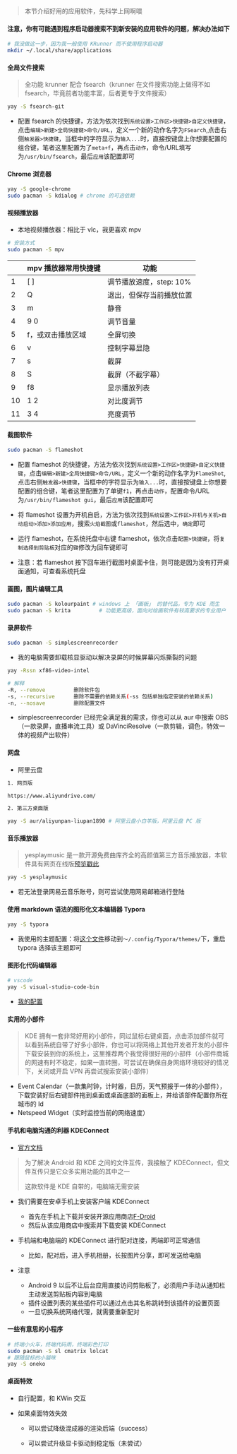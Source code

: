> 本节介绍好用的应用软件，先科学上网啊喂

<!-- more -->

#### 注意，你有可能遇到程序启动器搜索不到新安装的应用软件的问题，解决办法如下

```bash
# 我没做这一步，因为我一般使用 KRunner 而不使用程序启动器
mkdir ~/.local/share/applications
```

#### 全局文件搜索

> 全功能 krunner 配合 fsearch（krunner 在文件搜索功能上做得不如 fsearch，毕竟前者功能丰富，后者更专于文件搜索）

```bash
yay -S fsearch-git
```

- 配置 fsearch 的快捷键，方法为依次找到`系统设置>工作区>快捷键>自定义快捷键`，点击`编辑>新建>全局快捷键>命令/URL`，定义一个新的动作名字为`FSearch`,点击右侧`触发器>快捷键`，当框中的字符显示为`输入...`时，直接按键盘上你想要配置的组合键，笔者这里配置为了`meta+f`，再点击`动作`，命令/URL填写为`/usr/bin/fsearch`，最后`应用`该配置即可

#### Chrome 浏览器

```bash
yay -S google-chrome
sudo pacman -S kdialog # chrome 的可选依赖
```

#### 视频播放器

- 本地视频播放器：相比于 vlc，我更喜欢 mpv

```bash
# 安装方式
sudo pacman -S mpv
```

|      | mpv 播放器常用快捷键 | 功能                     |
| ---- | -------------------- | ------------------------ |
| 1    | [ ]                  | 调节播放速度，step: 10%  |
| 2    | Q                    | 退出，但保存当前播放位置 |
| 3    | m                    | 静音                     |
| 4    | 9 0                  | 调节音量                 |
| 5    | f，或双击播放区域    | 全屏切换                 |
| 6    | v                    | 控制字幕显隐             |
| 7    | s                    | 截屏                     |
| 8    | S                    | 截屏（不截字幕）         |
| 9    | f8                   | 显示播放列表             |
| 10   | 1 2                  | 对比度调节               |
| 11   | 3 4                  | 亮度调节                 |

#### 截图软件

```bash
sudo pacman -S flameshot
```

- 配置 flameshot 的快捷键，方法为依次找到`系统设置>工作区>快捷键>自定义快捷键`，点击`编辑>新建>全局快捷键>命令/URL`，定义一个新的动作名字为`FlameShot`,点击右侧`触发器>快捷键`，当框中的字符显示为`输入...`时，直接按键盘上你想要配置的组合键，笔者这里配置为了单键`f1`，再点击`动作`，配置命令/URL为`/usr/bin/flameshot gui`，最后`应用`该配置即可
- 将 flameshot 设置为开机自启，方法为依次找到`系统设置>工作区>开机与关机>自动启动>添加>添加应用`，搜索`火焰截图`或`flameshot`，然后选中，`确定`即可

- 运行 flameshot，在系统托盘中右键 flameshot，依次点击`配置>快捷键`，将`复制选择到剪贴板`对应的`键`修改为回车键即可
- 注意：若 flameshot 按下回车进行截图时桌面卡住，则可能是因为没有打开桌面通知，可查看系统托盘

#### 画图，图片编辑工具

```bash
sudo pacman -S kolourpaint # windows 上 「画板」 的替代品，专为 KDE 而生
sudo pacman -S krita	     # 功能更高级，面向对绘画软件有较高要求的专业用户
```

#### 录屏软件

```bash
sudo pacman -S simplescreenrecorder
```

- 我的电脑需要卸载核显驱动以解决录屏的时候屏幕闪烁撕裂的问题

```bash
yay -Rssn xf86-video-intel

# 解释
-R, --remove         删除软件包
-s, --recursive      删除不需要的依赖关系(-ss 包括单独指定安装的依赖关系)
-n, --nosave         删除配置文件
```

- simplescreenrecorder 已经完全满足我的需求，你也可以从 aur 中搜索 OBS（一款录屏，直播串流工具）或 DaVinciResolve（一款剪辑，调色，特效一体的视频产出软件）

#### 网盘

- 阿里云盘

```sh
1. 网页版

https://www.aliyundrive.com/

2. 第三方桌面版

yay -S aur/aliyunpan-liupan1890 # 阿里云盘小白羊版，阿里云盘 PC 版
```

#### 音乐播放器

> yesplaymusic 是一款开源免费曲库齐全的高颜值第三方音乐播放器，本软件具有网页在线版[预览戳此](https://music.qier222.com/)

```bash
yay -S yesplaymusic
```

- 若无法登录网易云音乐账号，则可尝试使用网易邮箱进行登陆

#### 使用 markdown 语法的图形化文本编辑器 Typora

```bash
yay -S typora
```

- 我使用的主题配置：将[这个文件](https://github.com/Brannua/dot_files/tree/master/typora_themes)移动到`～/.config/Typora/themes/`下，重启 typora 选择该主题即可

#### 图形化代码编辑器

```bash
# vscode
yay -S visual-studio-code-bin
```

- [我的配置](https://github.com/Brannua/dot_files/tree/master/vscode)

#### 实用的小部件

> KDE 拥有一套非常好用的小部件，同过鼠标右键桌面，点击添加部件就可以看到系统自带了好多小部件，你也可以将网络上其他开发者开发的小部件下载安装到你的系统上，这里推荐两个我觉得很好用的小部件（小部件商城的网速有时不稳定，如果一直转圈，可尝试在确保自身网络环境较好的情况下，关闭或开启 VPN 再尝试搜索安装小部件）

- Event Calendar（一款集时钟，计时器，日历，天气预报于一体的小部件），下载安装好后右键部件拖到桌面或桌面底部的面板上，并给该部件配置你所在城市的 Id
- Netspeed Widget（实时监控当前的网络速度）

#### 手机和电脑沟通的利器 KDEConnect

- [官方文档](https://userbase.kde.org/KDEConnect/zh-hans#.E5.AE.89.E8.A3.85)

> 为了解决 Android 和 KDE 之间的文件互传，我接触了 KDEConnect，但文件互传只是它众多实用功能的其中之一
>
> 这款软件是 KDE 自带的，电脑端无需安装

- 我们需要在安卓手机上安装客户端 KDEConnect
  - 首先在手机上下载并安装开源应用商店[F-Droid](https://f-droid.org/)
  - 然后从该应用商店中搜索并下载安装 KDEConnect

- 手机端和电脑端的 KDEConnect 进行配对连接，两端即可正常通信
  - 比如，配对后，进入手机相册，长按图片分享，即可发送给电脑
- 注意
  - Android 9 以后不让后台应用直接访问剪贴板了，必须用户手动从通知栏主动发送剪贴板内容到电脑
  - 插件设置列表的某些插件可以通过点击其名称跳转到该插件的设置页面
  - 一旦切换系统网络代理，就需要重新配对

#### 一些有意思的小程序

```bash
# 终端小火车，终端代码雨，终端彩色打印
sudo pacman -S sl cmatrix lolcat
# 跟随鼠标的小猫咪
yay -S oneko
```

#### 桌面特效

- 自行配置，和 KWin 交互

- 如果桌面特效失效

  - 可以尝试降级混成器的渲染后端（success）
  
  - 可以尝试升级显卡驱动到稳定版（未尝试）
